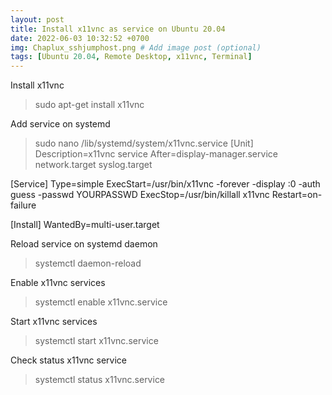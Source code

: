 ```yaml
---
layout: post
title: Install x11vnc as service on Ubuntu 20.04
date: 2022-06-03 10:32:52 +0700
img: Chaplux_sshjumphost.png # Add image post (optional)
tags: [Ubuntu 20.04, Remote Desktop, x11vnc, Terminal]
---
```

Install x11vnc
> sudo apt-get install x11vnc

Add service on systemd
> sudo nano /lib/systemd/system/x11vnc.service
[Unit]
Description=x11vnc service
After=display-manager.service network.target syslog.target

[Service]
Type=simple
ExecStart=/usr/bin/x11vnc -forever -display :0 -auth guess -passwd YOURPASSWD
ExecStop=/usr/bin/killall x11vnc
Restart=on-failure

[Install]
WantedBy=multi-user.target

Reload service on systemd daemon
> systemctl daemon-reload

Enable x11vnc services
> systemctl enable x11vnc.service

Start x11vnc services
> systemctl start x11vnc.service

Check status x11vnc service
> systemctl status x11vnc.service
